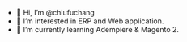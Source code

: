- 👋 Hi, I’m @chiufuchang
- 👀 I’m interested in ERP and Web application.
- 🌱 I’m currently learning Adempiere & Magento 2.

<!---
chiufuchang/chiufuchang is a ✨ special ✨ repository because its `README.md` (this file) appears on your GitHub profile.
You can click the Preview link to take a look at your changes.
--->
